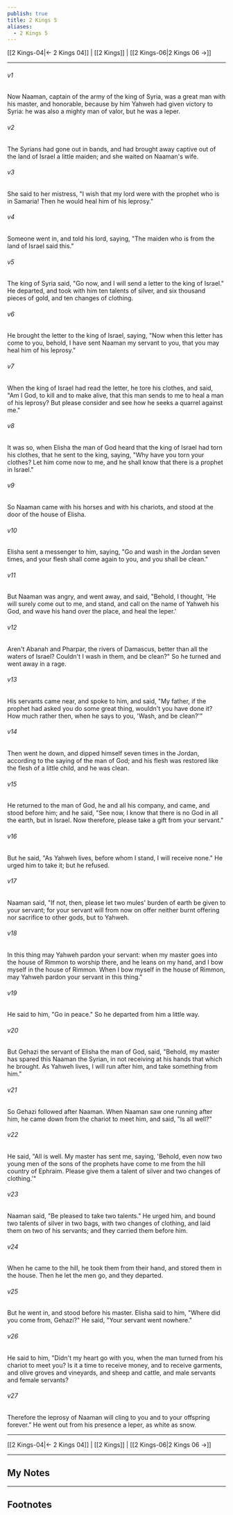 ```yaml
---
publish: true
title: 2 Kings 5
aliases:
  - 2 Kings 5
---
```


[[2 Kings-04|← 2 Kings 04]] | [[2 Kings]] | [[2 Kings-06|2 Kings 06 →]]
***



###### v1 
Now Naaman, captain of the army of the king of Syria, was a great man with his master, and honorable, because by him Yahweh had given victory to Syria: he was also a mighty man of valor, but he was a leper. 

###### v2 
The Syrians had gone out in bands, and had brought away captive out of the land of Israel a little maiden; and she waited on Naaman's wife. 

###### v3 
She said to her mistress, "I wish that my lord were with the prophet who is in Samaria! Then he would heal him of his leprosy." 

###### v4 
Someone went in, and told his lord, saying, "The maiden who is from the land of Israel said this." 

###### v5 
The king of Syria said, "Go now, and I will send a letter to the king of Israel." He departed, and took with him ten talents of silver, and six thousand pieces of gold, and ten changes of clothing. 

###### v6 
He brought the letter to the king of Israel, saying, "Now when this letter has come to you, behold, I have sent Naaman my servant to you, that you may heal him of his leprosy." 

###### v7 
When the king of Israel had read the letter, he tore his clothes, and said, "Am I God, to kill and to make alive, that this man sends to me to heal a man of his leprosy? But please consider and see how he seeks a quarrel against me." 

###### v8 
It was so, when Elisha the man of God heard that the king of Israel had torn his clothes, that he sent to the king, saying, "Why have you torn your clothes? Let him come now to me, and he shall know that there is a prophet in Israel." 

###### v9 
So Naaman came with his horses and with his chariots, and stood at the door of the house of Elisha. 

###### v10 
Elisha sent a messenger to him, saying, "Go and wash in the Jordan seven times, and your flesh shall come again to you, and you shall be clean." 

###### v11 
But Naaman was angry, and went away, and said, "Behold, I thought, 'He will surely come out to me, and stand, and call on the name of Yahweh his God, and wave his hand over the place, and heal the leper.' 

###### v12 
Aren't Abanah and Pharpar, the rivers of Damascus, better than all the waters of Israel? Couldn't I wash in them, and be clean?" So he turned and went away in a rage. 

###### v13 
His servants came near, and spoke to him, and said, "My father, if the prophet had asked you do some great thing, wouldn't you have done it? How much rather then, when he says to you, 'Wash, and be clean?'" 

###### v14 
Then went he down, and dipped himself seven times in the Jordan, according to the saying of the man of God; and his flesh was restored like the flesh of a little child, and he was clean. 

###### v15 
He returned to the man of God, he and all his company, and came, and stood before him; and he said, "See now, I know that there is no God in all the earth, but in Israel. Now therefore, please take a gift from your servant." 

###### v16 
But he said, "As Yahweh lives, before whom I stand, I will receive none." He urged him to take it; but he refused. 

###### v17 
Naaman said, "If not, then, please let two mules' burden of earth be given to your servant; for your servant will from now on offer neither burnt offering nor sacrifice to other gods, but to Yahweh. 

###### v18 
In this thing may Yahweh pardon your servant: when my master goes into the house of Rimmon to worship there, and he leans on my hand, and I bow myself in the house of Rimmon. When I bow myself in the house of Rimmon, may Yahweh pardon your servant in this thing." 

###### v19 
He said to him, "Go in peace." So he departed from him a little way. 

###### v20 
But Gehazi the servant of Elisha the man of God, said, "Behold, my master has spared this Naaman the Syrian, in not receiving at his hands that which he brought. As Yahweh lives, I will run after him, and take something from him." 

###### v21 
So Gehazi followed after Naaman. When Naaman saw one running after him, he came down from the chariot to meet him, and said, "Is all well?" 

###### v22 
He said, "All is well. My master has sent me, saying, 'Behold, even now two young men of the sons of the prophets have come to me from the hill country of Ephraim. Please give them a talent of silver and two changes of clothing.'" 

###### v23 
Naaman said, "Be pleased to take two talents." He urged him, and bound two talents of silver in two bags, with two changes of clothing, and laid them on two of his servants; and they carried them before him. 

###### v24 
When he came to the hill, he took them from their hand, and stored them in the house. Then he let the men go, and they departed. 

###### v25 
But he went in, and stood before his master. Elisha said to him, "Where did you come from, Gehazi?" He said, "Your servant went nowhere." 

###### v26 
He said to him, "Didn't my heart go with you, when the man turned from his chariot to meet you? Is it a time to receive money, and to receive garments, and olive groves and vineyards, and sheep and cattle, and male servants and female servants? 

###### v27 
Therefore the leprosy of Naaman will cling to you and to your offspring forever." He went out from his presence a leper, as white as snow.

***
[[2 Kings-04|← 2 Kings 04]] | [[2 Kings]] | [[2 Kings-06|2 Kings 06 →]]

---
## My Notes

---
## Footnotes